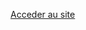 <!DOCTYPE html>
<html>

<head>
    <meta charset="UTF-8" />
    <title>Bienvenue</title>
</head>

<body>
    <p><a href="homePage.html">Acceder au site</a>
</body>